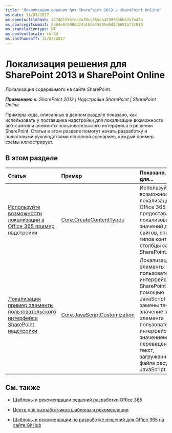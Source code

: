 ```yaml
---
title: "Локализация решения для SharePoint 2013 и SharePoint Online"
ms.date: 11/03/2017
ms.openlocfilehash: 447481593fca3af0cc855aa4299f036b67a7e47a
ms.sourcegitcommit: 0a94e0c600db24a1b5bf5895e6d3d9681bf7c810
ms.translationtype: MT
ms.contentlocale: ru-RU
ms.lasthandoff: 12/07/2017
---
```

# <a name="localization-solutions-for-sharepoint-2013-and-sharepoint-online"></a>Локализация решения для SharePoint 2013 и SharePoint Online

Локализация содержимого на сайте SharePoint.

_**Применимо к:** SharePoint 2013 | Надстройки SharePoint | SharePoint Online_

Примеры кода, описанных в данном разделе показано, как использовать у поставщика надстройки для локализации возможности веб-сайтов и элементы пользовательского интерфейса в решении SharePoint. Статьи в этом разделе помогут начать разработку и пошаговыми руководствами основной сценариев, каждый пример схемы иллюстрирует. 

## <a name="in-this-section"></a>В этом разделе

|**Статья**|**Пример**|**Показано, как для...**|
|:-----|:-----|:-----|
|[Используйте возможности локализации в Office 365 пример надстройки](Use-localization-features-in-Office-365-sample-app.md)|[Core.CreateContentTypes](https://github.com/SharePoint/PnP/tree/master/Samples/Core.CreateContentTypes)|Используйте возможности локализации в Office 365 для предоставления локализованных значений для сайтов, списков, типов контента и столбцы сайта SharePoint. |
|[Локализация пример элементы пользовательского интерфейса SharePoint надстройки](Localize-UI-elements-sample-app-for-SharePoint.md)|[Core.JavaScriptCustomization](https://github.com/SharePoint/PnP/tree/master/Scenarios/Core.JavaScriptCustomization)|Локализация элементы пользовательского интерфейса SharePoint с помощью JavaScript для замены текстовое значение значение элемента пользовательского интерфейса со значением переведенный текст, загруженными из файла ресурсов JavaScript. |

## <a name="see-also"></a>См. также
<a name="bk_addresources"> </a>

- [Шаблоны и рекомендации решений разработки Office 365](Office-365-development-patterns-and-practices-solution-guidance.md)
    
- [Центр для разработчиков шаблоны и рекомендации](http://dev.office.com/patterns-and-practices)
    
- [Шаблоны и рекомендации по разработке решений для Office 365 на сайте GitHub](https://github.com/SharePoint/PnP)
